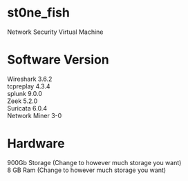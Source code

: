 # st0ne_fish
Network Security Virtual Machine 

# Software Version
Wireshark 3.6.2  
tcpreplay 4.3.4  
splunk 9.0.0  
Zeek 5.2.0  
Suricata 6.0.4  
Network Miner 3-0  

# Hardware
900Gb Storage (Change to however much storage you want)  
8 GB Ram (Change to however much storage you want)  


